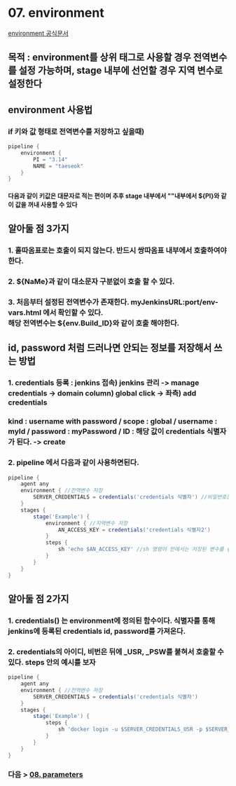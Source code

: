 # 07. environment
[environment 공식문서](https://www.jenkins.io/doc/book/pipeline/syntax/#environment)
## 목적 : environment를 상위 태그로 사용할 경우 전역변수를 설정 가능하며, stage 내부에 선언할 경우 지역 변수로 설정한다
## environment 사용법
### if 키와 값 형태로 전역변수를 저장하고 싶을때)
```groovy
pipeline {
    environment {
        PI = "3.14"
        NAME = "taeseok"
    }
}
```
#### 다음과 같이 키값은 대문자로 적는 편이며 추후 stage 내부에서 ""내부에서 \${PI}와 같이 값을 꺼내 사용할 수 있다
## 알아둘 점 3가지
### 1. 홑따옴표로는 호출이 되지 않는다. 반드시 쌍따옴표 내부에서 호출하여야한다.
### 2. \${NaMe}과 같이 대소문자 구분없이 호출 할 수 있다.
### 3. 처음부터 설정된 전역변수가 존재한다. myJenkinsURL:port/env-vars.html 에서 확인할 수 있다.<br>해당 전역변수는 \${env.Build_ID}와 같이 호출 해야한다.

## id, password 처럼 드러나면 안되는 정보를 저장해서 쓰는 방법
### 1. credentials 등록 : jenkins 접속) jenkins 관리 -> manage credentials -> domain column) global click -> 좌측) add credentials
### kind : username with password / scope : global / username : myId / password : myPassword / ID : 해당 값이 credentials 식별자가 된다. -> create
### 2. pipeline 에서 다음과 같이 사용하면된다.
```groovy
pipeline {
    agent any
    environment { //전역변수 저장
        SERVER_CREDENTIALS = credentials('credentials 식별자') //비밀번호는 암호화되어있지만 이용가능하다
    }
    stages {
        stage('Example') {
            environment { //지역변수 저장
                AN_ACCESS_KEY = credentials('credentials 식별자2')
            }
            steps {
                sh 'echo $AN_ACCESS_KEY' //sh 명령어 안에서는 저장된 변수를 {}없이 바로 사용할 수 있다.
            }
        }
    }
}
```
## 알아둘 점 2가지
### 1. credentials() 는 environment에 정의된 함수이다. 식별자를 통해 jenkins에 등록된 credentials id, password를 가져온다.
### 2. credentials의 아이디, 비번은 뒤에 _USR, _PSW를 붙혀서 호출할 수 있다. steps 안의 예시를 보자
```groovy
pipeline {
    agent any
    environment { //전역변수 저장
        SERVER_CREDENTIALS = credentials('credentials 식별자')
    }
    stages {
        stage('Example') {
            steps {
                sh 'docker login -u $SERVER_CREDENTIALS_USR -p $SERVER_CREDENTIALS_PSW HarborURL'
            }
        }
    }
}
```
  
### 다음 > [08. parameters](08.%20parameters.md)
